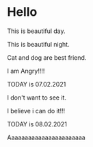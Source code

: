 # Hello
This is beautiful day.

This is beautiful night.

Cat and dog are best friend.

I am Angry!!!!

TODAY is 07.02.2021

I don't want to see it.

I believe i can do it!!!

TODAY is 08.02.2021

Aaaaaaaaaaaaaaaaaaaaaaa